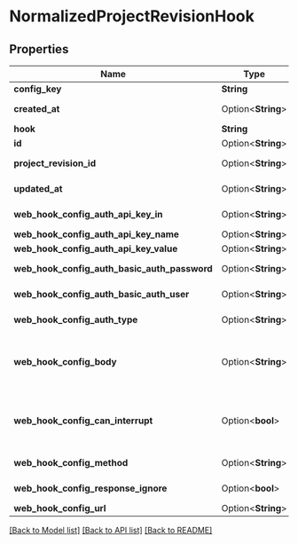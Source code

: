# NormalizedProjectRevisionHook

## Properties

Name | Type | Description | Notes
------------ | ------------- | ------------- | -------------
**config_key** | **String** | The Hooks Config Key | 
**created_at** | Option<**String**> | The Project's Revision Creation Date | [optional][readonly]
**hook** | **String** | The Hook Type | 
**id** | Option<**String**> | ID of the entry | [optional]
**project_revision_id** | Option<**String**> | The Revision's ID this schema belongs to | [optional]
**updated_at** | Option<**String**> | Last Time Project's Revision was Updated | [optional][readonly]
**web_hook_config_auth_api_key_in** | Option<**String**> | Whether to send the API Key in the HTTP Header or as a HTTP Cookie | [optional]
**web_hook_config_auth_api_key_name** | Option<**String**> | The name of the api key | [optional]
**web_hook_config_auth_api_key_value** | Option<**String**> | The value of the api key | [optional]
**web_hook_config_auth_basic_auth_password** | Option<**String**> | The password to be sent in the HTTP Basic Auth Header | [optional]
**web_hook_config_auth_basic_auth_user** | Option<**String**> | The username to be sent in the HTTP Basic Auth Header | [optional]
**web_hook_config_auth_type** | Option<**String**> | HTTP Auth Method to use for the Web-Hook | [optional]
**web_hook_config_body** | Option<**String**> | URI pointing to the JsonNet template used for Web-Hook payload generation. Only used for those HTTP methods, which support HTTP body payloads. | [optional]
**web_hook_config_can_interrupt** | Option<**bool**> | If enabled allows the web hook to interrupt / abort the self-service flow. It only applies to certain flows (registration/verification/login/settings) and requires a valid response format. | [optional]
**web_hook_config_method** | Option<**String**> | The HTTP method to use (GET, POST, etc) for the Web-Hook | [optional]
**web_hook_config_response_ignore** | Option<**bool**> | Whether to ignore the Web Hook response | [optional]
**web_hook_config_url** | Option<**String**> | The URL the Web-Hook should call | [optional]

[[Back to Model list]](../README.md#documentation-for-models) [[Back to API list]](../README.md#documentation-for-api-endpoints) [[Back to README]](../README.md)


